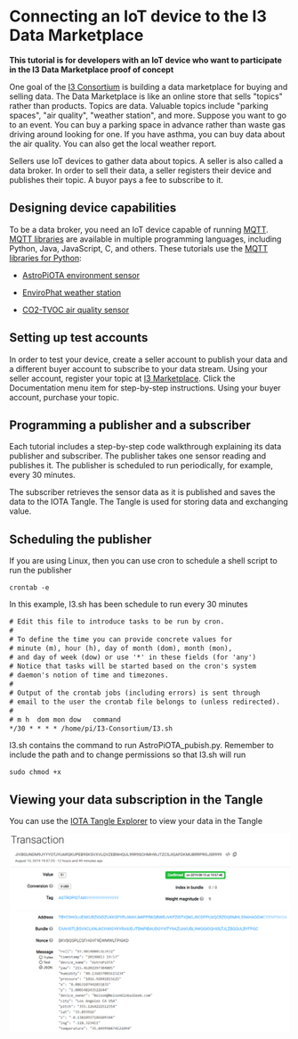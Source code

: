 # Connecting an IoT device to the I3 Data Marketplace

<b>This tutorial is for developers with an IoT device who want to participate in the I3 Data Marketplace proof of concept</b>

One goal of the [I3 Consortium](https://i3.usc.edu/about/i3-consortium/) is building a data marketplace for buying and selling data. The Data Marketplace is like an online store that sells "topics" rather than products.  Topics are data. Valuable topics include "parking spaces", "air quality", "weather station", and more.  Suppose you want to go to an event. You can buy a parking space in advance rather than waste gas driving around looking for one. If you have asthma, you can buy data about the air quality.  You can also get the local weather report.

Sellers use IoT devices to gather data about topics. A seller is also called a data broker. In order to sell their data, a seller registers their device and publishes their topic.  A buyor pays a fee to subscribe to it. 

## Designing device capabilities

To be a data broker, you need an IoT device capable of running [MQTT](https://en.wikipedia.org/wiki/MQTT).  [MQTT libraries](http://mqtt.org/) are available in multiple programming languages, including Python, Java, JavaScript, C, and others.  These tutorials use the [MQTT libraries for Python](https://pypi.org/project/paho-mqtt/):

 - <a href="https://github.com/NelsonPython/AstroPiOTA">AstroPiOTA environment sensor</a>

- <a href="https://github.com/NelsonPython/EnviroPhat">EnviroPhat weather station</a>

- <a href="https://github.com/NelsonPython/CO2TVOC">CO2-TVOC air quality sensor</a>

## Setting up test accounts

In order to test your device, create a seller account to publish your data and a different buyer account to subscribe to your data stream.  Using your seller account, register your topic at [I3 Marketplace](http://3.15.198.123:8000/).  Click the Documentation menu item for step-by-step instructions.  Using your buyer account, purchase your topic. 

## Programming a publisher and a subscriber

Each tutorial includes a step-by-step code walkthrough explaining its data publisher and subscriber.  The publisher takes one sensor reading and publishes it.  The publisher is scheduled to run periodically, for example, every 30 minutes.

The subscriber retrieves the sensor data as it is published and saves the data to the IOTA Tangle.  The Tangle is used for storing data and exchanging value.

## Scheduling the publisher

If you are using Linux, then you can use cron to schedule a shell script to run the publisher
```
crontab -e
```
In this example, I3.sh has been schedule to run every 30 minutes

```
# Edit this file to introduce tasks to be run by cron.
#
# To define the time you can provide concrete values for
# minute (m), hour (h), day of month (dom), month (mon),
# and day of week (dow) or use '*' in these fields (for 'any')
# Notice that tasks will be started based on the cron's system
# daemon's notion of time and timezones.
#
# Output of the crontab jobs (including errors) is sent through
# email to the user the crontab file belongs to (unless redirected).
#
# m h  dom mon dow   command
*/30 * * * * /home/pi/I3-Consortium/I3.sh
```

I3.sh contains the command to run AstroPiOTA_pubish.py.  Remember to include the path and to change permissions so that I3.sh will run

```
sudo chmod +x
```

## Viewing your data subscription in the Tangle

You can use the [IOTA Tangle Explorer](https://devnet.thetangle.org/transaction/JIVBGUNDM9JYYYOTJYUARQKUPEB9SKSVXVLQVZEBNHQUL99R9SCHMHWJTZCSJIQAFDKMUBRRPRGJSR999) to view your data in the Tangle

<img src="/images/AstroTangle.png">

